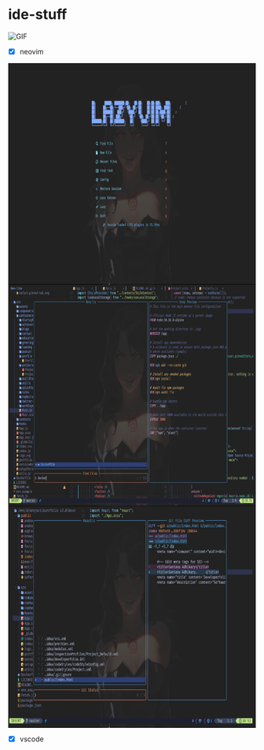 # ide-stuff

<img align="left " alt="GIF" height="150px" src="https://i.pinimg.com/originals/7c/a2/5f/7ca25f4a2eecefbc3b3e62c50cb9d02d.gif" />

- [x] neovim

<img align="left" alt="GIF" height="450px" src="https://raw.githubusercontent.com/mikan-senpai/ide-stuff/master/asset/nv1.png" />
<img align="center" alt="GIF" height="450px" src="https://raw.githubusercontent.com/mikan-senpai/ide-stuff/master/asset/nv2.png" />
<img align="center" alt="GIF" height="450px" src="https://raw.githubusercontent.com/mikan-senpai/ide-stuff/master/asset/nv3.png" />



- [x] vscode
